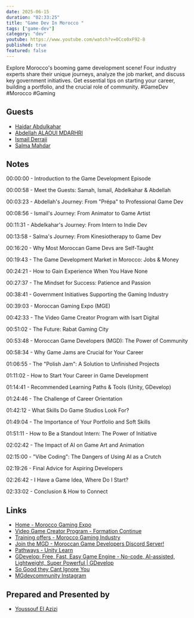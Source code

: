```yaml
---
date: 2025-06-15
duration: "02:33:25"
title: "Game Dev In Morocco "
tags: ["game-dev"]
category: "dev"
youtube: https://www.youtube.com/watch?v=0Cco0xF92-8
published: true
featured: false
---
```


Explore Morocco's booming game development scene! Four industry experts share their unique journeys, analyze the job market, and discuss key government initiatives. Get essential tips on starting your career, building a portfolio, and the crucial role of community. #GameDev #Morocco #Gaming

## Guests

- [Haidar Abdulkahar](https://www.linkedin.com/in/haidar-abdulkahar-214128172/)
- [Abdellah ALAOUI MDARHRI](https://www.linkedin.com/in/abdellah-alaoui-mdarhri-45456734/)
- [Ismail Derraji](https://www.linkedin.com/in/ismail-derraji-51612a204/?originalSubdomain=ma)
- [Salma Mahdar](https://www.linkedin.com/in/salma-mahdar-909b30244/)

## Notes

00:00:00 - Introduction to the Game Development Episode

00:00:58 - Meet the Guests: Samah, Ismail, Abdelkahar & Abdellah

00:03:23 - Abdellah's Journey: From "Prépa" to Professional Game Dev

00:08:56 - Ismail's Journey: From Animator to Game Artist

00:11:31 - Abdelkahar's Journey: From Intern to Indie Dev

00:13:58 - Salma's Journey: From Kinesiotherapy to Game Dev

00:16:20 - Why Most Moroccan Game Devs are Self-Taught

00:19:43 - The Game Development Market in Morocco: Jobs & Money

00:24:21 - How to Gain Experience When You Have None

00:27:37 - The Mindset for Success: Patience and Passion

00:38:41 - Government Initiatives Supporting the Gaming Industry

00:39:03 - Moroccan Gaming Expo (MGE)

00:42:33 - The Video Game Creator Program with Isart Digital

00:51:02 - The Future: Rabat Gaming City

00:53:48 - Moroccan Game Developers (MGD): The Power of Community

00:58:34 - Why Game Jams are Crucial for Your Career

01:06:55 - The "Polish Jam": A Solution to Unfinished Projects

01:11:02 - How to Start Your Career in Game Development

01:14:41 - Recommended Learning Paths & Tools (Unity, GDevelop)

01:24:46 - The Challenge of Career Orientation

01:42:12 - What Skills Do Game Studios Look For?

01:49:04 - The Importance of Your Portfolio and Soft Skills

01:51:11 - How to Be a Standout Intern: The Power of Initiative

02:02:42 - The Impact of AI on Game Art and Animation

02:15:00 - "Vibe Coding": The Dangers of Using AI as a Crutch

02:19:26 - Final Advice for Aspiring Developers

02:26:42 - I Have a Game Idea, Where Do I Start?

02:33:02 - Conclusion & How to Connect

## Links

- [Home - Morocco Gaming Expo](https://moroccogamingexpo.ma/)
- [Video Game Creator Program - Formation Continue](https://exed.uir.ac.ma/video-game)
- [Training offers - Morocco Gaming Industry](https://moroccogamingindustry.ma/training-2/training-offers/)
- [Join the MGD - Moroccan Game Developers Discord Server!](https://discord.gg/H8FXfvnKfp)
- [Pathways - Unity Learn](https://learn.unity.com/learn/pathways)
- [GDevelop: Free, Fast, Easy Game Engine - No-code, AI-assisted, Lightweight, Super Powerful | GDevelop](https://gdevelop.io)
- [So Good they Cant Ignore You](https://www.amazon.com/Good-They-Cant-Ignore-You/dp/1455509124)
- [MGdevcommunity Instagram](https://www.instagram.com/mgdevcommunity/)

## Prepared and Presented by

- [Youssouf El Azizi](https://elazizi.com)
